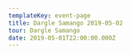 ```yaml
---
templateKey: event-page
title: Dargle Samango 2019-05-02
tour: Dargle Samango
date: 2019-05-01T22:00:00.000Z
---
```


